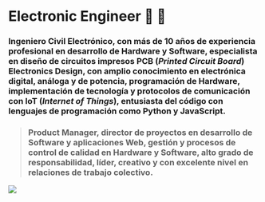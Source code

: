 # Electronic Engineer :electric_plug: :battery:


### **Ingeniero Civil Electrónico**, con más de 10 años de experiencia profesional en desarrollo de **Hardware** y **Software**, especialista en diseño de circuitos impresos **PCB** (*Printed Circuit Board*) Electronics Design, con amplio conocimiento en electrónica digital, análoga y de potencia, programación de Hardware, implementación de tecnología y protocolos de comunicación con IoT (*Internet of Things*), entusiasta del código con lenguajes de programación como **Python** y **JavaScript**.

> ### Product Manager, director de proyectos en desarrollo de Software y aplicaciones Web, gestión y procesos de control de calidad en Hardware y Software, alto grado de responsabilidad, líder, creativo y con excelente nivel en relaciones de trabajo colectivo.

![](https://i.imgur.com/749HW0a.png)
